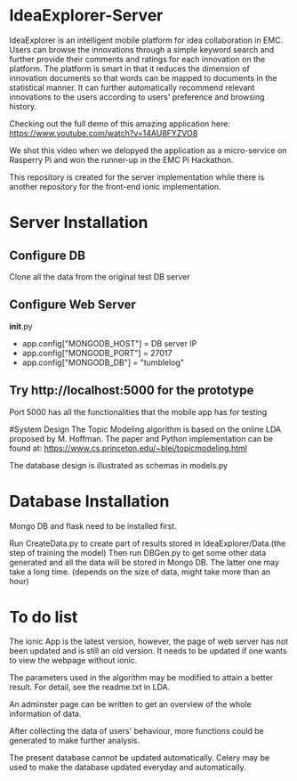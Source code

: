 # IdeaExplorer-Server
IdeaExplorer is an intelligent mobile platform for idea collaboration in EMC. Users can browse the innovations through a simple keyword search and further provide their comments and ratings for each innovation on the platform. The platform is smart in that it reduces the dimension of innovation documents so that words can be mapped to documents in the statistical manner. It can further automatically recommend relevant innovations to the users according to users' preference and browsing history. 

Checking out the full demo of this amazing application here: https://www.youtube.com/watch?v=14AU8FYZVO8


We shot this video when we delopyed the application as a micro-service on Rasperry Pi and won the runner-up in the EMC Pi Hackathon.


This repository is created for the server implementation while there is another repository for the front-end ionic implementation.


# Server Installation
Configure DB
--------------
Clone all the data from the original test DB server


Configure Web Server
--------------

__init__.py

- app.config["MONGODB_HOST"] = DB server IP
- app.config["MONGODB_PORT"] = 27017
- app.config["MONGODB_DB"] = "tumblelog"


Try http://localhost:5000 for the prototype
--------------
Port 5000 has all the functionalities that the mobile app has for testing


#System Design
The Topic Modeling algorithm is based on the online LDA proposed by M. Hoffman. The paper and Python implementation can be found at: https://www.cs.princeton.edu/~blei/topicmodeling.html

The database design is illustrated as schemas in models.py

# Database Installation
Mongo DB and flask need to be installed first. 

Run CreateData.py to create part of results stored in IdeaExplorer/Data.(the step of training the model) Then run DBGen.py to get some other data generated and all the data will be stored in Mongo DB. The latter one may take a long time. (depends on the size of data, might take more than an hour) 

# To do list
The ionic App is the latest version, however, the page of web server has not been updated and is still an old version. It needs to be updated if one wants to view the webpage without ionic.

The parameters used in the algorithm may be modified to attain a better result. For detail, see the readme.txt in LDA.

An adminster page can be written to get an overview of the whole information of data. 

After collecting the data of users' behaviour, more functions could be generated to make further analysis. 

The present database cannot be updated automatically. Celery may be used to make the database updated everyday and automatically.
